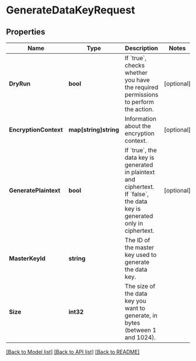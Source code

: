 # GenerateDataKeyRequest

## Properties

Name | Type | Description | Notes
------------ | ------------- | ------------- | -------------
**DryRun** | **bool** | If &#x60;true&#x60;, checks whether you have the required permissions to perform the action. | [optional] 
**EncryptionContext** | **map[string]string** | Information about the encryption context. | [optional] 
**GeneratePlaintext** | **bool** | If &#x60;true&#x60;, the data key is generated in plaintext and ciphertext. If &#x60;false&#x60;, the data key is generated only in ciphertext. | [optional] 
**MasterKeyId** | **string** | The ID of the master key used to generate the data key. | 
**Size** | **int32** | The size of the data key you want to generate, in bytes (between 1 and 1024). | 

[[Back to Model list]](../README.md#documentation-for-models) [[Back to API list]](../README.md#documentation-for-api-endpoints) [[Back to README]](../README.md)


